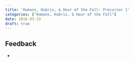 ```yaml
---
title: 'Humans, Hubris, & Hour of the Fall: Precursor 1'
categories: ["Humans, Hubris, & Hour of the Fall"]
date: 2018-03-23
draft: true
---
```


## Feedback

*

